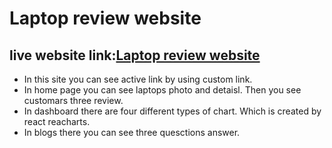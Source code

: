 # Laptop review website

## live website link:[Laptop review website](https://resplendent-platypus-e7fb0a.netlify.app/)

- In this site you can see active link by using custom link.
- In home page you can see laptops photo and detaisl. Then you see customars three review.
- In dashboard there are four different types of chart. Which is created by react reacharts.
- In blogs there you can see three quesctions answer.
